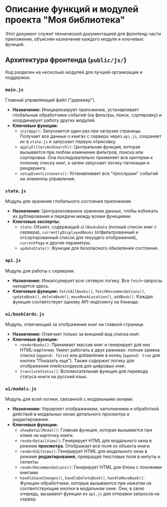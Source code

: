 # Описание функций и модулей проекта "Моя библиотека"

Этот документ служит технической документацией для фронтенд-части приложения, объясняя назначение каждого модуля и ключевых функций.

## Архитектура фронтенда (`public/js/`)

Код разделен на несколько модулей для лучшей организации и поддержки.

### `main.js`

Главный управляющий файл ("дирижер").

-   **Назначение:** Инициализирует приложение, устанавливает глобальные обработчики событий (на фильтры, поиск, сортировку) и координирует работу других модулей.
-   **Ключевые функции:**
    -   `initApp()`: Запускается один раз при загрузке страницы. Получает все данные о книгах с сервера через `api.js`, сохраняет их в `state.js` и запускает первую отрисовку.
    -   `applyFiltersAndSearch()`: Центральная функция, которая вызывается при любом изменении фильтров, поиска или сортировки. Она последовательно применяет все критерии к полному списку книг, а затем запускает логику пагинации и рендеринга.
    -   `setupEventListeners()`: Устанавливает все "прослушки" событий на элементы управления.

### `state.js`

Модуль для хранения глобального состояния приложения.

-   **Назначение:** Централизованное хранение данных, чтобы избежать их дублирования и передачи между всеми функциями.
-   **Ключевые экспорты:**
    -   `state`: Объект, содержащий `allBooksData` (полный список книг с сервера), `currentlyDisplayedBooks` (отфильтрованный и отсортированный список для текущего отображения), `currentPage` и другие параметры.
    -   `updateState()`: Функция для безопасного обновления состояния.

### `api.js`

Модуль для работы с сервером.

-   **Назначение:** Инкапсулирует всю сетевую логику. Все `fetch`-запросы находятся здесь.
-   **Ключевые функции:** `fetchAllBooks()`, `fetchRecommendations()`, `updateBook()`, `deleteBook()`, `moveBookLocation()`, `addBook()`. Каждая функция соответствует одному API-эндпоинту на бэкенде.

### `ui/bookCards.js`

Модуль, отвечающий за отображение книг на главной странице.

-   **Назначение:** Отвечает только за внешний вид списка книг.
-   **Ключевые функции:**
    -   `renderBooks()`: Принимает массив книг и генерирует для них HTML-карточки. Умеет работать в двух режимах: полная замена списка (`append: false`) или добавление в конец (`append: true` для кнопки "Показать еще"). Также содержит логику для отображения плейсхолдеров для цифровых книг.
    -   `translateStatus()`: Вспомогательная функция для перевода статуса книги на русский язык.

### `ui/modals.js`

Модуль для всей логики, связанной с модальными окнами.

-   **Назначение:** Управляет отображением, наполнением и обработкой действий в модальных окнах детального просмотра и редактирования.
-   **Ключевые функции:**
    -   `showDetailModal()`: Главная функция, которая вызывается при клике на карточку книги.
    -   `renderDetailView()`: Генерирует HTML для модального окна в режиме **просмотра**. Отображает все поля из объекта книги.
    -   `renderEditView()`: Генерирует HTML для модального окна в режиме **редактирования**, превращая текстовые поля в инпуты и селекты.
    -   `renderRecommendations()`: Генерирует HTML для блока с похожими книгами.
    -   `handleSaveChanges()`, `handleDeleteBook()`, `handleMoveBook()`: Функции-обработчики, которые вызываются при нажатии на соответствующие кнопки в модальном окне. Они, в свою очередь, вызывают функции из `api.js` для отправки запросов на сервер.
